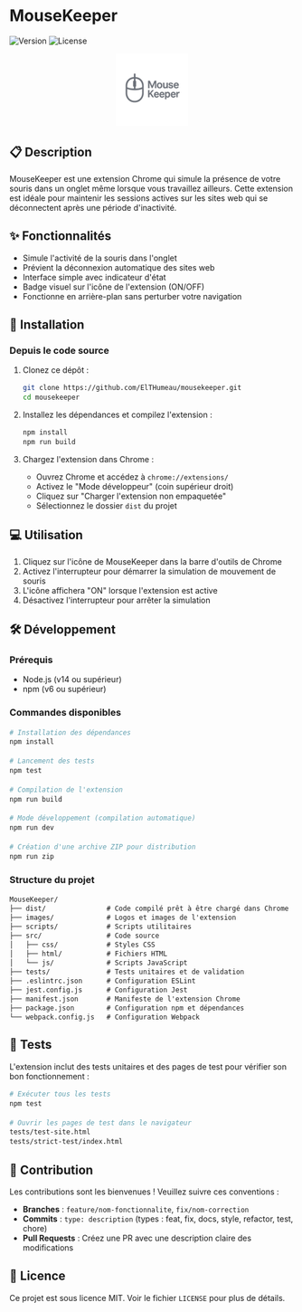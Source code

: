 # MouseKeeper

![Version](https://img.shields.io/badge/version-1.0.0-blue.svg)
![License](https://img.shields.io/badge/license-MIT-green.svg)

<div align="center">
  <img src="images/mousekeeper_logo_128x128.png" alt="MouseKeeper Logo" width="128" height="128">
</div>

## 📋 Description

MouseKeeper est une extension Chrome qui simule la présence de votre souris dans un onglet même lorsque vous travaillez ailleurs. Cette extension est idéale pour maintenir les sessions actives sur les sites web qui se déconnectent après une période d'inactivité.

## ✨ Fonctionnalités

- Simule l'activité de la souris dans l'onglet
- Prévient la déconnexion automatique des sites web
- Interface simple avec indicateur d'état
- Badge visuel sur l'icône de l'extension (ON/OFF)
- Fonctionne en arrière-plan sans perturber votre navigation

## 🚀 Installation

### Depuis le code source

1. Clonez ce dépôt :
   ```bash
   git clone https://github.com/ElTHumeau/mousekeeper.git
   cd mousekeeper
   ```

2. Installez les dépendances et compilez l'extension :
   ```bash
   npm install
   npm run build
   ```

3. Chargez l'extension dans Chrome :
   - Ouvrez Chrome et accédez à `chrome://extensions/`
   - Activez le "Mode développeur" (coin supérieur droit)
   - Cliquez sur "Charger l'extension non empaquetée"
   - Sélectionnez le dossier `dist` du projet

## 💻 Utilisation

1. Cliquez sur l'icône de MouseKeeper dans la barre d'outils de Chrome
2. Activez l'interrupteur pour démarrer la simulation de mouvement de souris
3. L'icône affichera "ON" lorsque l'extension est active
4. Désactivez l'interrupteur pour arrêter la simulation

## 🛠️ Développement

### Prérequis

- Node.js (v14 ou supérieur)
- npm (v6 ou supérieur)

### Commandes disponibles

```bash
# Installation des dépendances
npm install

# Lancement des tests
npm test

# Compilation de l'extension
npm run build

# Mode développement (compilation automatique)
npm run dev

# Création d'une archive ZIP pour distribution
npm run zip
```

### Structure du projet

```
MouseKeeper/
├── dist/               # Code compilé prêt à être chargé dans Chrome
├── images/             # Logos et images de l'extension
├── scripts/            # Scripts utilitaires
├── src/                # Code source
│   ├── css/            # Styles CSS
│   ├── html/           # Fichiers HTML
│   └── js/             # Scripts JavaScript
├── tests/              # Tests unitaires et de validation
├── .eslintrc.json      # Configuration ESLint
├── jest.config.js      # Configuration Jest
├── manifest.json       # Manifeste de l'extension Chrome
├── package.json        # Configuration npm et dépendances
└── webpack.config.js   # Configuration Webpack
```

## 🧪 Tests

L'extension inclut des tests unitaires et des pages de test pour vérifier son bon fonctionnement :

```bash
# Exécuter tous les tests
npm test

# Ouvrir les pages de test dans le navigateur
tests/test-site.html
tests/strict-test/index.html
```

## 🤝 Contribution

Les contributions sont les bienvenues ! Veuillez suivre ces conventions :

- **Branches** : `feature/nom-fonctionnalite`, `fix/nom-correction`
- **Commits** : `type: description` (types : feat, fix, docs, style, refactor, test, chore)
- **Pull Requests** : Créez une PR avec une description claire des modifications

## 📄 Licence

Ce projet est sous licence MIT. Voir le fichier `LICENSE` pour plus de détails.
